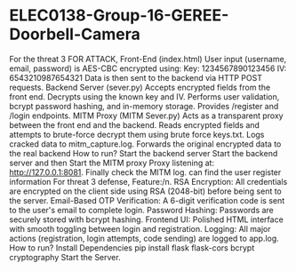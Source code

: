 # ELEC0138-Group-16-GEREE-Doorbell-Camera
For the threat 3
FOR ATTACK,
Front-End (index.html)
User input (username, email, password) is AES-CBC encrypted using:
Key: 1234567890123456
IV: 6543210987654321
Data is then sent to the backend via HTTP POST requests.
Backend Server (sever.py)
Accepts encrypted fields from the front end.
Decrypts using the known key and IV.
Performs user validation, bcrypt password hashing, and in-memory storage.
Provides /register and /login endpoints.
MITM Proxy (MITM Sever.py)
Acts as a transparent proxy between the front end and the backend.
Reads encrypted fields and attempts to brute-force decrypt them using brute force keys.txt.
Logs cracked data to mitm_capture.log.
Forwards the original encrypted data to the real backend
How to run? Start the backend server Start the backend server and then Start the MITM proxy Proxy listening at: http://127.0.0.1:8081.
Finally check the MITM log. can find the user register information 
For threat 3 defense,
Feature:/n.
RSA Encryption: All credentials are encrypted on the client side using RSA (2048-bit) before being sent to the server.
Email-Based OTP Verification: A 6-digit verification code is sent to the user's email to complete login.
Password Hashing: Passwords are securely stored with bcrypt hashing.
Frontend UI: Polished HTML interface with smooth toggling between login and registration.
Logging: All major actions (registration, login attempts, code sending) are logged to app.log.
How to run?  Install Dependencies pip install flask flask-cors bcrypt cryptography Start the Server.
